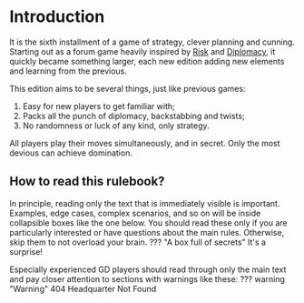 # Introduction

It is the sixth installment of a game of strategy, clever planning and cunning. Starting out as a forum game heavily inspired by [Risk](https://en.wikipedia.org/wiki/Risk_(game)) and [Diplomacy](https://en.wikipedia.org/wiki/Diplomacy_(game)), it quickly became something larger, each new edition adding new elements and learning from the previous.

This edition aims to be several things, just like previous games:

1. Easy for new players to get familiar with;
2. Packs all the punch of diplomacy, backstabbing and twists;
3. No randomness or luck of any kind, only strategy.

All players play their moves simultaneously, and in secret. Only the most devious can achieve domination.

## How to read this rulebook?
In principle, reading only the text that is immediately visible is important. Examples, edge cases, complex scenarios, and so on will be inside collapsible boxes like the one below. You should read these only if you are particularly interested or have questions about the main rules. Otherwise, skip them to not overload your brain.
??? "A box full of secrets"
    It's a surprise!

Especially experienced GD players should read through only the main text and pay closer attention to sections with warnings like these:
??? warning "Warning"
    404 Headquarter Not Found